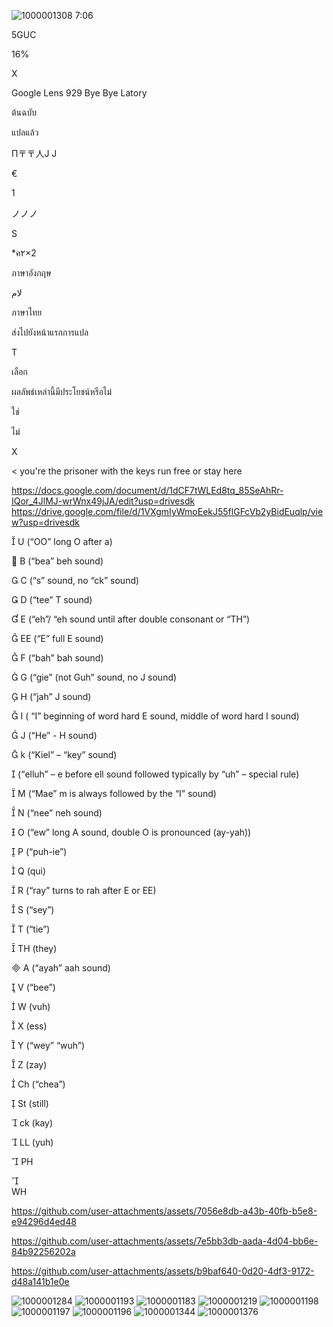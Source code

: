 ![1000001308](https://github.com/user-attachments/assets/39dc7254-3aef-4c54-add6-210189eaf6bb)
7:06

5GUC

16%

X

Google Lens 929 Bye Bye Latory

ต้นฉบับ

แปลแล้ว

П〒〒人J J

€

1

ノノノ

S

*ค۲×2

ภาษาอังกฤษ

لام

ภาษาไทย

ส่งไปยังหน้าแรกการแปล

T

เลือก

ผลลัพธ์เหล่านี้มีประโยชน์หรือไม่

ใช่

ไม่

X

<
you're the prisoner with the keys run free or stay here


https://docs.google.com/document/d/1dCF7tWLEd8tq_85SeAhRr-IQor_4JlMJ-wrWnx49jJA/edit?usp=drivesdk
https://drive.google.com/file/d/1VXgmIyWmoEekJ55flGFcVb2yBidEuqlp/view?usp=drivesdk




U (“OO” long O after a)


B (“bea” beh sound)


C (“s” sound, no “ck” sound)




D (“tee” T sound) 




E (“eh”/ “eh sound until after double consonant or “TH”) 




EE (“E” full E sound)


F (“bah” bah sound)




G (“gie” (not Guh” sound, no J sound) 




H (“jah” J sound)




I ( “I” beginning of word hard E sound, middle of word hard I sound)




J (“He” - H sound) 




k (“Kiel” – “key” sound) 




(“elluh” – e before ell sound followed typically by “uh” – special rule)


M (“Mae” m is always followed by the “I” sound)




N (“nee” neh sound)


O (“ew” long A sound, double O is pronounced (ay-yah))


P (“puh-ie”)


Q (qui)




 R (“ray” turns to rah after E or EE)




S (“sey”)


T (“tie”)





TH (they)





A (“ayah” aah sound)



V (“bee”)


W (vuh)


X (ess)


Y (“wey” “wuh”)




Z (zay)


Ch (“chea”)


St (still)


ck (kay)


LL (yuh)


PH

	
WH








https://github.com/user-attachments/assets/7056e8db-a43b-40fb-b5e8-e94296d4ed48



https://github.com/user-attachments/assets/7e5bb3db-aada-4d04-bb6e-84b92256202a



https://github.com/user-attachments/assets/b9baf640-0d20-4df3-9172-d48a141b1e0e

![1000001284](https://github.com/user-attachments/assets/d40d9dc6-6c35-4e4d-bc02-9056386a65bf)
![1000001193](https://github.com/user-attachments/assets/9b94b5a6-e895-4073-b13c-ba588078b985)
![1000001183](https://github.com/user-attachments/assets/b40e31a2-f841-4c90-99b4-d23ecd944a09)
![1000001219](https://github.com/user-attachments/assets/e316d7d1-04cf-486e-9c5e-460821627cbc)
![1000001198](https://github.com/user-attachments/assets/24b82569-fd4d-4059-987f-c02bbafe218c)
![1000001197](https://github.com/user-attachments/assets/1def4c03-0b96-49fd-9f76-223e693e8559)
![1000001196](https://github.com/user-attachments/assets/e31cae08-716e-438c-b296-bc9e4b5aa45e)
![1000001344](https://github.com/user-attachments/assets/3b12e6f9-1a48-472a-a6f7-c4c727885293)
![1000001376](https://github.com/user-attachments/assets/6ced5cb5-60a8-443d-acbd-fd51c80ce108)
